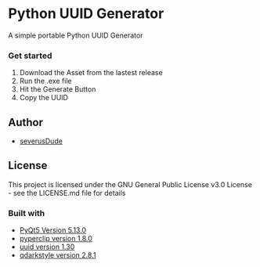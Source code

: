 # Python UUID Generator
A simple portable Python UUID Generator
### Get started
1) Download the Asset from the lastest release
2) Run the .exe file
3) Hit the Generate Button
4) Copy the UUID

## Author
* [severusDude](https://github.com/severusDude)

## License
This project is licensed under the GNU General Public License v3.0 License - see the LICENSE.md file for details

### Built with
* [PyQt5 Version 5.13.0](https://pypi.org/project/PyQt5/)
* [pyperclip version 1.8.0](https://pypi.org/project/pyperclip/)
* [uuid version 1.30](https://pypi.org/project/uuid/)
* [qdarkstyle version 2.8.1](https://pypi.org/project/QDarkStyle/)
